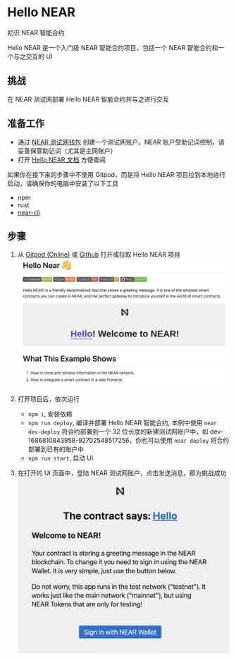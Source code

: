 # Hello NEAR
初识 NEAR 智能合约

Hello NEAR 是一个入门级 NEAR 智能合约项目，包括一个 NEAR 智能合约和一个与之交互的 UI

## 挑战
在 NEAR 测试网部署 Hello NEAR 智能合约并与之进行交互

## 准备工作
* 通过 [NEAR 测试网钱包](https://testnet.mynearwallet.com/) 创建一个测试网账户。NEAR 账户受助记词控制，请妥善保管助记词（尤其是主网账户）
* 打开 [Hello NEAR 文档](https://docs.near.org/tutorials/examples/hello-near) 方便查阅

如果你在接下来的步骤中不使用 Gitpod，而是将 Hello NEAR 项目拉到本地进行启动，请确保你的电脑中安装了以下工具
* npm
* rust
* [near-cli](https://github.com/near/near-cli)

## 步骤
1. 从 [Gitpod (Online)](https://gitpod.io/new/#https://github.com/near-examples/hello-near-rust.git) 或 [Github](https://github.com/near-examples/hello-near-rust) 打开或拉取 Hello NEAR 项目
![](./assets//hello-near-1.png)


2. 打开项目后，依次运行
   * `npm i`, 安装依赖
   * `npm run deploy`, 编译并部署 Hello NEAR 智能合约, 本例中使用 `near dev-deploy` 将合约部署到一个 32 位长度的新建测试网账户中，如 dev-1686810843958-92702548517256，你也可以使用 `near deploy` 将合约部署到已有的账户中
   * `npm run start`, 启动 UI


3. 在打开的 UI 页面中，登陆 NEAR 测试网账户，点击发送消息，即为挑战成功
![](./assets//hello-near-2.png)
